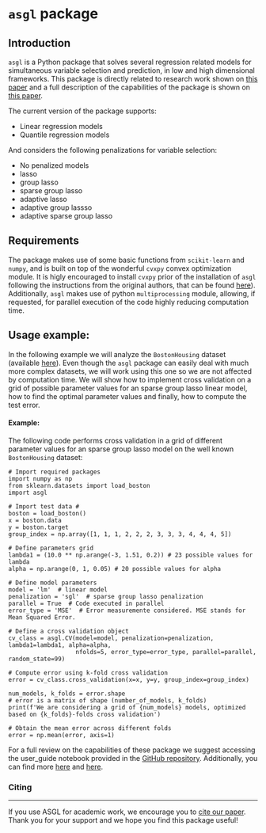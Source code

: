 # `asgl` package

## Introduction

`asgl` is a Python package that solves several regression related models for simultaneous variable selection and prediction, in low and high dimensional frameworks. This package is directly related to research work shown on [this paper](https://link.springer.com/article/10.1007/s11634-020-00413-8) and a full description of the capabilities of the package is shown on [this paper](https://arxiv.org/abs/2111.00472).

The current version of the package supports:
* Linear regression models
* Quantile regression models

And considers the following penalizations for variable selection:

* No penalized models
* lasso
* group lasso
* sparse group lasso
* adaptive lasso
* adaptive group lassso
* adaptive sparse group lasso

## Requirements 
The package makes use of some basic functions from `scikit-learn` and `numpy`, and is built on top of the wonderful `cvxpy` convex optimization module. It is higly encouraged to install `cvxpy` prior of the installation of `asgl` following the instructions from the original authors, that can be found [here](https://www.cvxpy.org/)). Additionally,  `asgl` makes use of python `multiprocessing` module, allowing, if requested, for parallel execution of the code highly reducing computation time.

## Usage example:
In the following example we will analyze the `BostonHousing` dataset (available [here](https://scikit-learn.org/stable/modules/generated/sklearn.datasets.load_boston.html#sklearn.datasets.load_boston)). Even though the `asgl` package can easily deal with much more complex datasets, we will work using this one so we are not affected by computation time. We will show how to implement cross validation on a grid of possible parameter values for an sparse group lasso linear model, how to find the optimal parameter values and finally, how to compute the test error.

#### Example:
The following code performs cross validation in a grid of
different parameter values for an sparse group lasso model on the well known 
`BostonHousing` dataset:

```
# Import required packages
import numpy as np
from sklearn.datasets import load_boston
import asgl

# Import test data #
boston = load_boston()
x = boston.data
y = boston.target
group_index = np.array([1, 1, 1, 2, 2, 2, 3, 3, 3, 4, 4, 4, 5])

# Define parameters grid
lambda1 = (10.0 ** np.arange(-3, 1.51, 0.2)) # 23 possible values for lambda
alpha = np.arange(0, 1, 0.05) # 20 possible values for alpha

# Define model parameters
model = 'lm'  # linear model
penalization = 'sgl'  # sparse group lasso penalization
parallel = True  # Code executed in parallel
error_type = 'MSE'  # Error measuremente considered. MSE stands for Mean Squared Error.

# Define a cross validation object
cv_class = asgl.CV(model=model, penalization=penalization, lambda1=lambda1, alpha=alpha,
                   nfolds=5, error_type=error_type, parallel=parallel, random_state=99)

# Compute error using k-fold cross validation
error = cv_class.cross_validation(x=x, y=y, group_index=group_index)

num_models, k_folds = error.shape
# error is a matrix of shape (number_of_models, k_folds)
print(f'We are considering a grid of {num_models} models, optimized based on {k_folds}-folds cross validation')

# Obtain the mean error across different folds
error = np.mean(error, axis=1)
```       

For a full review on the capabilities of these package we suggest accessing the  user_guide notebook provided in the [GitHub repository](https://github.com/alvaromc317/asgl). Additionally, you can find more [here](https://towardsdatascience.com/sparse-group-lasso-in-python-255e379ab892) and [here](https://towardsdatascience.com/an-adaptive-lasso-63afca54b80d).

### Citing
___
If you use ASGL for academic work, we encourage you to [cite our paper](https://link.springer.com/article/10.1007/s11634-020-00413-8). Thank you for your support and we hope you find this package useful!

